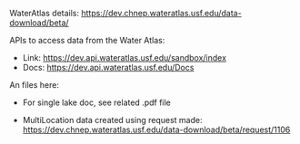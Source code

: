 WaterAtlas details:
https://dev.chnep.wateratlas.usf.edu/data-download/beta/

APIs  to access data from the Water Atlas: 
 - Link: https://dev.api.wateratlas.usf.edu/sandbox/index
 - Docs: https://dev.api.wateratlas.usf.edu/Docs

An files here:
* For single lake doc, see related .pdf file

* MultiLocation data created using request made:
https://dev.chnep.wateratlas.usf.edu/data-download/beta/request/1106
